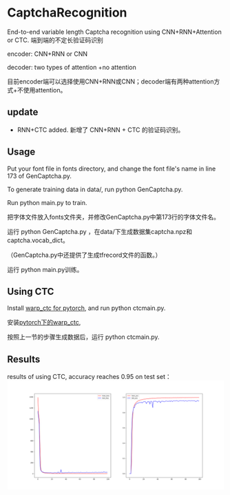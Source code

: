 # CaptchaRecognition
End-to-end variable length Captcha recognition using  CNN+RNN+Attention or CTC.  端到端的不定长验证码识别

encoder: CNN+RNN or CNN

decoder: two types of attention +no attention

目前encoder端可以选择使用CNN+RNN或CNN；decoder端有两种attention方式+不使用attention。


## update
- RNN+CTC added.  新增了 CNN+RNN + CTC 的验证码识别。

## Usage
Put your font file in fonts directory, and change the font file's name in line 173 of GenCaptcha.py.

To generate training data in data/, run python GenCaptcha.py.

Run python main.py to train.

把字体文件放入fonts文件夹，并修改GenCaptcha.py中第173行的字体文件名。


运行 python GenCaptcha.py ，在data/下生成数据集captcha.npz和captcha.vocab_dict。

（GenCaptcha.py中还提供了生成tfrecord文件的函数。）

运行 python main.py训练。

## Using CTC
Install [warp_ctc for pytorch](https://github.com/SeanNaren/warp-ctc/tree/pytorch_bindings/pytorch_binding), and run  python ctcmain.py.

安装[pytorch下的warp_ctc](https://github.com/SeanNaren/warp-ctc/tree/pytorch_bindings/pytorch_binding),

按照上一节的步骤生成数据后，运行 python ctcmain.py.

## Results
results of using CTC, accuracy reaches 0.95 on test set：
![](./images/epoch_error.png)

